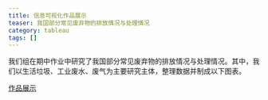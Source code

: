 ```yaml
---
title: 信息可视化作品展示
teaser: 我国部分常见废弃物的排放情况与处理情况
category: tableau
tags: []
---
```


我们组在期中作业中研究了我国部分常见废弃物的排放情况与处理情况。其中，我们以生活垃圾、工业废水、废气为主要研究主体，整理数据并制成以下图表。

  [作品展示](https://yejiejie.github.io/ye/index.html)
